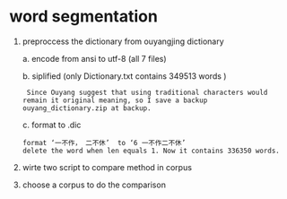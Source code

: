 # word segmentation

1. preproccess the dictionary from ouyangjing dictionary
    
    a. encode from ansi to utf-8 (all 7 files)
    
    b. siplified (only Dictionary.txt contains 349513 words )
    
        Since Ouyang suggest that using traditional characters would remain it original meaning, so I save a backup ouyang_dictionary.zip at backup.
        
    c. format to .dic 
    
	   format ‘一不作， 二不休’  to ‘6 一不作二不休’
	   delete the word when len equals 1. Now it contains 336350 words.

2. wirte two script  to compare method in corpus
3. choose a corpus to do the comparison
